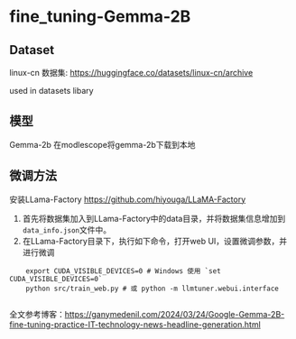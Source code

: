 # fine_tuning-Gemma-2B

## Dataset
linux-cn 数据集: https://huggingface.co/datasets/linux-cn/archive

used in datasets libary

## 模型
Gemma-2b
在modlescope将gemma-2b下载到本地

## 微调方法

安装LLama-Factory https://github.com/hiyouga/LLaMA-Factory

1. 首先将数据集加入到LLama-Factory中的data目录，并将数据集信息增加到`data_info.json`文件中。
2. 在LLama-Factory目录下，执行如下命令，打开web UI，设置微调参数，并进行微调
```
    export CUDA_VISIBLE_DEVICES=0 # Windows 使用 `set CUDA_VISIBLE_DEVICES=0`
    python src/train_web.py # 或 python -m llmtuner.webui.interface
    
```

全文参考博客：https://ganymedenil.com/2024/03/24/Google-Gemma-2B-fine-tuning-practice-IT-technology-news-headline-generation.html


